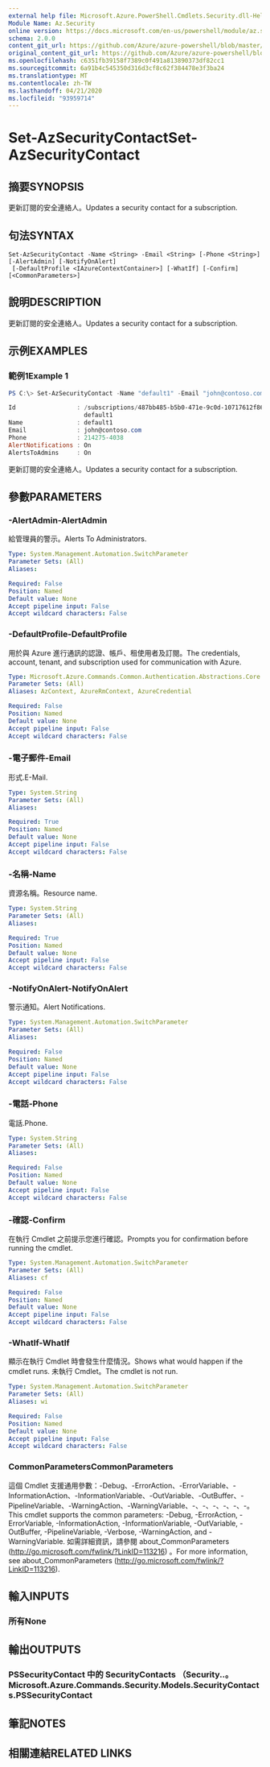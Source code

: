 ```yaml
---
external help file: Microsoft.Azure.PowerShell.Cmdlets.Security.dll-Help.xml
Module Name: Az.Security
online version: https://docs.microsoft.com/en-us/powershell/module/az.security/Set-AzSecurityContact
schema: 2.0.0
content_git_url: https://github.com/Azure/azure-powershell/blob/master/src/Security/Security/help/Set-AzSecurityContact.md
original_content_git_url: https://github.com/Azure/azure-powershell/blob/master/src/Security/Security/help/Set-AzSecurityContact.md
ms.openlocfilehash: c6351fb39158f7389c0f491a813890373df82cc1
ms.sourcegitcommit: 6a91b4c545350d316d3cf8c62f384478e3f3ba24
ms.translationtype: MT
ms.contentlocale: zh-TW
ms.lasthandoff: 04/21/2020
ms.locfileid: "93959714"
---
```

# <span data-ttu-id="0d859-101">Set-AzSecurityContact</span><span class="sxs-lookup"><span data-stu-id="0d859-101">Set-AzSecurityContact</span></span>

## <span data-ttu-id="0d859-102">摘要</span><span class="sxs-lookup"><span data-stu-id="0d859-102">SYNOPSIS</span></span>
<span data-ttu-id="0d859-103">更新訂閱的安全連絡人。</span><span class="sxs-lookup"><span data-stu-id="0d859-103">Updates a security contact for a subscription.</span></span>

## <span data-ttu-id="0d859-104">句法</span><span class="sxs-lookup"><span data-stu-id="0d859-104">SYNTAX</span></span>

```
Set-AzSecurityContact -Name <String> -Email <String> [-Phone <String>] [-AlertAdmin] [-NotifyOnAlert]
 [-DefaultProfile <IAzureContextContainer>] [-WhatIf] [-Confirm] [<CommonParameters>]
```

## <span data-ttu-id="0d859-105">說明</span><span class="sxs-lookup"><span data-stu-id="0d859-105">DESCRIPTION</span></span>
<span data-ttu-id="0d859-106">更新訂閱的安全連絡人。</span><span class="sxs-lookup"><span data-stu-id="0d859-106">Updates a security contact for a subscription.</span></span>

## <span data-ttu-id="0d859-107">示例</span><span class="sxs-lookup"><span data-stu-id="0d859-107">EXAMPLES</span></span>

### <span data-ttu-id="0d859-108">範例1</span><span class="sxs-lookup"><span data-stu-id="0d859-108">Example 1</span></span>
```powershell
PS C:\> Set-AzSecurityContact -Name "default1" -Email "john@contoso.com" -Phone "214275-4038" -AlertAdmin -NotifyOnAlert

Id                 : /subscriptions/487bb485-b5b0-471e-9c0d-10717612f869/providers/Microsoft.Security/securityContacts/
                     default1
Name               : default1
Email              : john@contoso.com
Phone              : 214275-4038
AlertNotifications : On
AlertsToAdmins     : On
```

<span data-ttu-id="0d859-109">更新訂閱的安全連絡人。</span><span class="sxs-lookup"><span data-stu-id="0d859-109">Updates a security contact for a subscription.</span></span>

## <span data-ttu-id="0d859-110">參數</span><span class="sxs-lookup"><span data-stu-id="0d859-110">PARAMETERS</span></span>

### <span data-ttu-id="0d859-111">-AlertAdmin</span><span class="sxs-lookup"><span data-stu-id="0d859-111">-AlertAdmin</span></span>
<span data-ttu-id="0d859-112">給管理員的警示。</span><span class="sxs-lookup"><span data-stu-id="0d859-112">Alerts To Administrators.</span></span>

```yaml
Type: System.Management.Automation.SwitchParameter
Parameter Sets: (All)
Aliases:

Required: False
Position: Named
Default value: None
Accept pipeline input: False
Accept wildcard characters: False
```

### <span data-ttu-id="0d859-113">-DefaultProfile</span><span class="sxs-lookup"><span data-stu-id="0d859-113">-DefaultProfile</span></span>
<span data-ttu-id="0d859-114">用於與 Azure 進行通訊的認證、帳戶、租使用者及訂閱。</span><span class="sxs-lookup"><span data-stu-id="0d859-114">The credentials, account, tenant, and subscription used for communication with Azure.</span></span>

```yaml
Type: Microsoft.Azure.Commands.Common.Authentication.Abstractions.Core.IAzureContextContainer
Parameter Sets: (All)
Aliases: AzContext, AzureRmContext, AzureCredential

Required: False
Position: Named
Default value: None
Accept pipeline input: False
Accept wildcard characters: False
```

### <span data-ttu-id="0d859-115">-電子郵件</span><span class="sxs-lookup"><span data-stu-id="0d859-115">-Email</span></span>
<span data-ttu-id="0d859-116">形式.</span><span class="sxs-lookup"><span data-stu-id="0d859-116">E-Mail.</span></span>

```yaml
Type: System.String
Parameter Sets: (All)
Aliases:

Required: True
Position: Named
Default value: None
Accept pipeline input: False
Accept wildcard characters: False
```

### <span data-ttu-id="0d859-117">-名稱</span><span class="sxs-lookup"><span data-stu-id="0d859-117">-Name</span></span>
<span data-ttu-id="0d859-118">資源名稱。</span><span class="sxs-lookup"><span data-stu-id="0d859-118">Resource name.</span></span>

```yaml
Type: System.String
Parameter Sets: (All)
Aliases:

Required: True
Position: Named
Default value: None
Accept pipeline input: False
Accept wildcard characters: False
```

### <span data-ttu-id="0d859-119">-NotifyOnAlert</span><span class="sxs-lookup"><span data-stu-id="0d859-119">-NotifyOnAlert</span></span>
<span data-ttu-id="0d859-120">警示通知。</span><span class="sxs-lookup"><span data-stu-id="0d859-120">Alert Notifications.</span></span>

```yaml
Type: System.Management.Automation.SwitchParameter
Parameter Sets: (All)
Aliases:

Required: False
Position: Named
Default value: None
Accept pipeline input: False
Accept wildcard characters: False
```

### <span data-ttu-id="0d859-121">-電話</span><span class="sxs-lookup"><span data-stu-id="0d859-121">-Phone</span></span>
<span data-ttu-id="0d859-122">電話.</span><span class="sxs-lookup"><span data-stu-id="0d859-122">Phone.</span></span>

```yaml
Type: System.String
Parameter Sets: (All)
Aliases:

Required: False
Position: Named
Default value: None
Accept pipeline input: False
Accept wildcard characters: False
```

### <span data-ttu-id="0d859-123">-確認</span><span class="sxs-lookup"><span data-stu-id="0d859-123">-Confirm</span></span>
<span data-ttu-id="0d859-124">在執行 Cmdlet 之前提示您進行確認。</span><span class="sxs-lookup"><span data-stu-id="0d859-124">Prompts you for confirmation before running the cmdlet.</span></span>

```yaml
Type: System.Management.Automation.SwitchParameter
Parameter Sets: (All)
Aliases: cf

Required: False
Position: Named
Default value: None
Accept pipeline input: False
Accept wildcard characters: False
```

### <span data-ttu-id="0d859-125">-WhatIf</span><span class="sxs-lookup"><span data-stu-id="0d859-125">-WhatIf</span></span>
<span data-ttu-id="0d859-126">顯示在執行 Cmdlet 時會發生什麼情況。</span><span class="sxs-lookup"><span data-stu-id="0d859-126">Shows what would happen if the cmdlet runs.</span></span> <span data-ttu-id="0d859-127">未執行 Cmdlet。</span><span class="sxs-lookup"><span data-stu-id="0d859-127">The cmdlet is not run.</span></span>

```yaml
Type: System.Management.Automation.SwitchParameter
Parameter Sets: (All)
Aliases: wi

Required: False
Position: Named
Default value: None
Accept pipeline input: False
Accept wildcard characters: False
```

### <span data-ttu-id="0d859-128">CommonParameters</span><span class="sxs-lookup"><span data-stu-id="0d859-128">CommonParameters</span></span>
<span data-ttu-id="0d859-129">這個 Cmdlet 支援通用參數：-Debug、-ErrorAction、-ErrorVariable、-InformationAction、-InformationVariable、-OutVariable、-OutBuffer、-PipelineVariable、-WarningAction、-WarningVariable、-、-、-、-、-、-。</span><span class="sxs-lookup"><span data-stu-id="0d859-129">This cmdlet supports the common parameters: -Debug, -ErrorAction, -ErrorVariable, -InformationAction, -InformationVariable, -OutVariable, -OutBuffer, -PipelineVariable, -Verbose, -WarningAction, and -WarningVariable.</span></span> <span data-ttu-id="0d859-130">如需詳細資訊，請參閱 about_CommonParameters (http://go.microsoft.com/fwlink/?LinkID=113216) 。</span><span class="sxs-lookup"><span data-stu-id="0d859-130">For more information, see about_CommonParameters (http://go.microsoft.com/fwlink/?LinkID=113216).</span></span>

## <span data-ttu-id="0d859-131">輸入</span><span class="sxs-lookup"><span data-stu-id="0d859-131">INPUTS</span></span>

### <span data-ttu-id="0d859-132">所有</span><span class="sxs-lookup"><span data-stu-id="0d859-132">None</span></span>

## <span data-ttu-id="0d859-133">輸出</span><span class="sxs-lookup"><span data-stu-id="0d859-133">OUTPUTS</span></span>

### <span data-ttu-id="0d859-134">PSSecurityContact 中的 SecurityContacts （Security..。</span><span class="sxs-lookup"><span data-stu-id="0d859-134">Microsoft.Azure.Commands.Security.Models.SecurityContacts.PSSecurityContact</span></span>

## <span data-ttu-id="0d859-135">筆記</span><span class="sxs-lookup"><span data-stu-id="0d859-135">NOTES</span></span>

## <span data-ttu-id="0d859-136">相關連結</span><span class="sxs-lookup"><span data-stu-id="0d859-136">RELATED LINKS</span></span>

